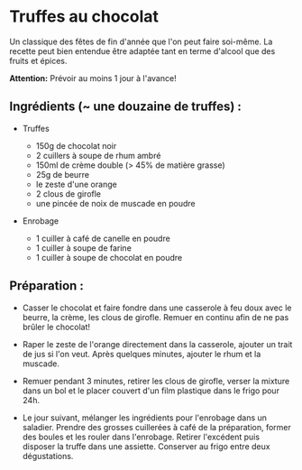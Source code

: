 Truffes au chocolat
===================

Un classique des fêtes de fin d'année que l'on peut faire soi-même.
La recette peut bien entendue être adaptée tant en terme d'alcool
que des fruits et épices.

**Attention:** Prévoir au moins 1 jour à l'avance!

Ingrédients (~ une douzaine de truffes) :
-----------------------------------------

* Truffes
    - 150g de chocolat noir
    - 2 cuillers à soupe de rhum ambré
    - 150ml de crème double (> 45% de matière grasse)
    - 25g de beurre
    - le zeste d'une orange
    - 2 clous de girofle
    - une pincée de noix de muscade en poudre

* Enrobage
    - 1 cuiller à café de canelle en poudre
    - 1 cuiller à soupe de farine
    - 1 cuiller à soupe de chocolat en poudre

Préparation :
------------

- Casser le chocolat et faire fondre dans une casserole à feu doux
avec le beurre, la crème, les clous de girofle. Remuer en continu
afin de ne pas brûler le chocolat!

- Raper le zeste de l'orange directement dans la casserole, ajouter
un trait de jus si l'on veut. Après quelques minutes, ajouter le rhum
et la muscade.

- Remuer pendant 3 minutes, retirer les clous de girofle, verser la
mixture dans un bol et le placer couvert d'un film plastique dans le
frigo pour 24h.

- Le jour suivant, mélanger les ingrédients pour l'enrobage dans un
saladier. Prendre des grosses cuillerées à café de la préparation,
former des boules et les rouler dans l'enrobage. Retirer l'excédent
puis disposer la truffe dans une assiette. Conserver au frigo entre
deux dégustations.

